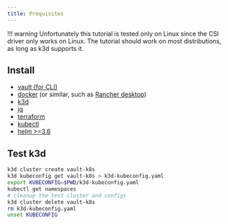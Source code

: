 ```yaml
---
title: Prequisites
---
```


!!! warning
    Unfortunately this tutorial is tested only on Linux since the CSI driver only works on Linux.
    The tutorial should work on most distributions, as long as k3d supports it.

## Install

- [vault (for CLI)](https://developer.hashicorp.com/vault/docs/install)
- [docker](https://docs.docker.com/get-docker) (or similar, such as [Rancher desktop](https://docs.rancherdesktop.io/getting-started/installation))
- [k3d](https://k3d.io/v5.4.6/#installation)
- [jq](https://stedolan.github.io/jq/download/)
- [terraform](https://www.terraform.io/downloads)
- [kubectl](https://kubernetes.io/docs/tasks/tools/#kubectl)
- [helm >=3.6](https://helm.sh/docs/intro/install/)

## Test k3d

```bash
k3d cluster create vault-k8s
k3d kubeconfig get vault-k8s > k3d-kubeconfig.yaml
export KUBECONFIG=$PWD/k3d-kubeconfig.yaml
kubectl get namespaces
# cleanup the test cluster and configs
k3d cluster delete vault-k8s
rm k3d-kubeconfig.yaml
unset KUBECONFIG
```
